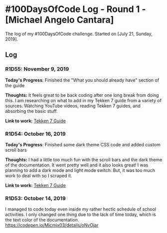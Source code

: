 # #100DaysOfCode Log - Round 1 - [Michael Angelo Cantara]

The log of my #100DaysOfCode challenge. Started on [July 21, Sunday, 2019].

## Log

### R1D55: November 9, 2019 

**Today's Progress**: Finished the "What you should already have" section of the guide

**Thoughts:** It feels great to be back coding after one long break from doing this. I am researching on what to add in my Tekken 7 guide from a variety of sources. Watching YouTube videos, reading Tekken 7 guides, and absorbing the basic stuff.


**Link to work:** [Tekken 7 Guide](https://codepen.io/Micmix03/details/oNvOjar)

### R1D54: October 16, 2019 

**Today's Progress**: Finished some dark theme CSS code and added custom scroll bars

**Thoughts:** I had a little too much fun with the scroll bars and the dark theme of the documentation. It went pretty well and it also looks great! I was planning to add a dark mode and light mode switch. But, it was too much work to deal with so I scraped it.


**Link to work:** [Tekken 7 Guide](https://codepen.io/Micmix03/details/oNvOjar)

### R1D53: October 14, 2019
I managed to code today even inside my rather hectic schedule of school activities. I only changed one thing due to the lack of time today, which is the text color of the documentation. https://codepen.io/Micmix03/details/oNvOjar
